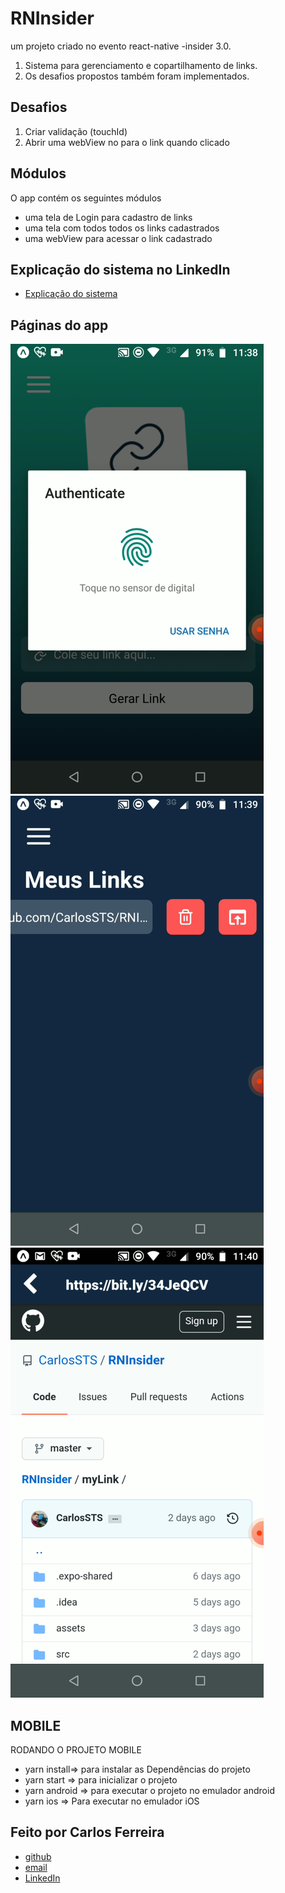 # RNInsider
um projeto criado no evento react-native -insider 3.0.

1. Sistema para gerenciamento e copartilhamento de links.
2. Os desafios propostos também foram implementados.

## Desafios

1. Criar validação (touchId)
2. Abrir uma webView no para o link quando clicado

## Módulos

O app contém os seguintes módulos

* uma tela de Login para cadastro de links 
* uma tela com todos todos os links cadastrados
* uma webView para acessar o link cadastrado 

## Explicação do sistema no LinkedIn
* [Explicação do sistema](https://www.linkedin.com/posts/carlos-ferreira-4b2ba219a_js-reactnative-desafios-activity-6807696684513021952-pgpQ)

## Páginas do app
![Foto do App Authenticate](https://github.com/CarlosSTS/RNInsider/blob/master/assets/authenticate.png)
![Foto do App myLinks](https://github.com/CarlosSTS/RNInsider/blob/master/assets/myLinks.png)
![Foto do App webView](https://github.com/CarlosSTS/RNInsider/blob/master/assets/webView.png)

## MOBILE
RODANDO O PROJETO MOBILE
* yarn install=>  para instalar as Dependências do projeto
* yarn start => para inicializar o projeto
* yarn android => para executar o projeto no emulador android
* yarn ios => Para executar no emulador iOS

## Feito por Carlos Ferreira
* [github](https://www.github.com/CarlosSTS)
* [email](mailto://carlossts826@gmail.com)
* [LinkedIn](https://www.linkedin.com/in/carlos-ferreira-4b2ba219a/)
